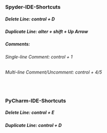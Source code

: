 ### Spyder-IDE-Shortcuts
##### Delete Line: control + D 
##### Duplicate Line: alter + shift + Up Arrow
##### Comments:
###### Single-line Comment: control + 1
###### Multi-line Comment/Uncomment: control + 4/5

&nbsp;

### PyCharm-IDE-Shortcuts
##### Delete Line: control + E
##### Duplicate Line: control + D

